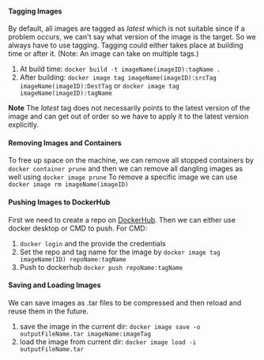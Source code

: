 #### Tagging Images
By default, all images are tagged as *latest* which is not suitable since if a problem occurs, we can't say what version of the image is the target. So we always have to use tagging.
Tagging could either takes place at building time or after it. (Note: An image can take on multiple tags.)
1. At build time: `docker build -t imageName(imageID):tagName .`
2. After building: `docker image tag imageName(imageID):srcTag imageName(imageID):DestTag` or `docker image tag imageName(imageID):tagName`

**Note**
The *latest* tag does not necessarily points to the latest version of the image and can get out of order so we have to apply it to the latest version explicitly.

#### Removing Images and Containers
To free up space on the machine, we can remove all stopped containers by `docker container prune` and then we can remove all dangling images as well using `docker image prune`
To remove a specific image we can use `docker image rm imageName(imageID)`

#### Pushing Images to DockerHub
First we need to create a repo on [DockerHub](https://hub.docker.com/).
Then we can either use  docker desktop or CMD to push. For CMD:
1. `docker login` and the provide the credentials
2. Set the repo and tag name for the image by `docker image tag imageName(ID) repoName:tagName`
3. Push to dockerhub `docker push repoName:tagName`

#### Saving and Loading Images
We can save images as .tar files to be compressed and then reload and reuse them in the future.
1. save the image in the current dir: `docker image save -o outputFileName.tar imageName:imageTag`
2. load the image from current dir: `docker image load -i outputFileName.tar`